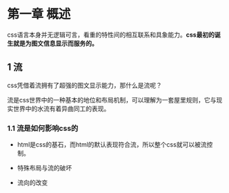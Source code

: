 # 第一章 概述

css语言本身并无逻辑可言，看重的特性间的相互联系和具象能力。__css最初的诞生就是为图文信息显示而服务的。__

## 1 流

css凭借着流拥有了超强的图文显示能力，那什么是流呢？

流是css世界中的一种基本的地位和布局机制，可以理解为一套屋里规则，它与现实世界中的水流有着异曲同工的表现。

### 1.1 流是如何影响css的

- html是css的基石，而html的默认表现符合流，所以整个css就可以被流控制。

- 特殊布局与流的破坏

- 流向的改变
